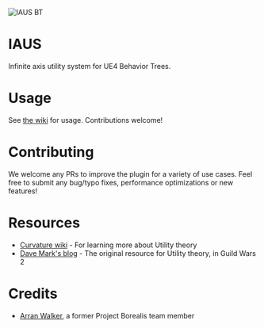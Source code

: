 ![IAUS BT](https://user-images.githubusercontent.com/2672245/130464073-edb55167-5f79-4daf-8957-37a71299dd93.png)


# IAUS

Infinite axis utility system for UE4 Behavior Trees.

# Usage

See [the wiki](https://github.com/ProjectBorealis/IAUS/wiki) for usage. Contributions welcome!

# Contributing

We welcome any PRs to improve the plugin for a variety of use cases. Feel free to submit any bug/typo fixes, performance optimizations or new features!

# Resources

* [Curvature wiki](https://github.com/apoch/curvature/wiki) - For learning more about Utility theory
* [Dave Mark's blog](http://intrinsicalgorithm.com/IAonAI/) - The original resource for Utility theory, in Guild Wars 2

# Credits

* [Arran Walker](https://github.com/saracen), a former Project Borealis team member
